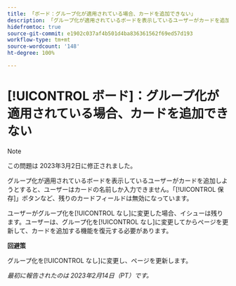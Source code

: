 ```yaml
---
title: 「ボード：グループ化が適用されている場合、カードを追加できない」
description: 「グループ化が適用されているボードを表示しているユーザーがカードを追加しようとすると、ユーザーはカードの名前しか入力できません。「保存」ボタンなど、残りのカードフィールドは無効になっています。」
hidefromtoc: true
source-git-commit: e1902c037af4b501d4ba836361562f69ed57d193
workflow-type: tm+mt
source-wordcount: '148'
ht-degree: 100%

---
```



# [!UICONTROL ボード]：グループ化が適用されている場合、カードを追加できない

>[!NOTE]
>
>この問題は 2023年3月2日に修正されました。

グループ化が適用されているボードを表示しているユーザーがカードを追加しようとすると、ユーザーはカードの名前しか入力できません。「[!UICONTROL 保存]」ボタンなど、残りのカードフィールドは無効になっています。

ユーザーがグループ化を[!UICONTROL なし]に変更した場合、イシューは残ります。ユーザーは、グループ化を[!UICONTROL なし]に変更してからページを更新して、カードを追加する機能を復元する必要があります。

**回避策**

グループ化を[!UICONTROL なし]に変更し、ページを更新します。

_最初に報告されたのは 2023年2月14日（PT）です。_


